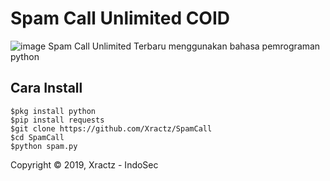 # Spam Call Unlimited COID
![image](https://github.com/Xractz/SpamCall/blob/master/spamc.jpg)
Spam Call Unlimited Terbaru menggunakan bahasa pemrograman python

## Cara Install
```
$pkg install python
$pip install requests
$git clone https://github.com/Xractz/SpamCall
$cd SpamCall
$python spam.py
```


Copyright © 2019, Xractz - IndoSec

